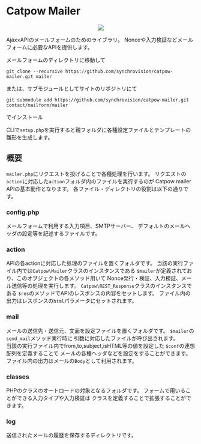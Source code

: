 Catpow Mailer
===

<p align="center">
  <img src="https://img.shields.io/badge/PHP-7.4-45A?logo=php">
</p>

Ajax×APIのメールフォームのためのライブラリ。
Nonceや入力検証などメールフォームに必要なAPIを提供します。

メールフォームのディレクトリに移動して

 ```command
git clone --recursive https://github.com/synchrovision/catpow-mailer.git mailer
 ```
 
または、サブモジュールとしてサイトのリポジトリにて

 ```command
git submodule add https://github.com/synchrovision/catpow-mailer.git contact/mailform/mailer
 ```
 
でインストール

CLIで``setup.php``を実行すると親フォルダに各種設定ファイルとテンプレートの雛形を生成します。

概要
--

``mailer.php``にリクエストを投げることで各種処理を行います。
リクエストの``action``に対応した``action``フォルダ内のファイルを実行するのが
Catpow mailer APIの基本動作となります。
各ファイル・ディレクトリの役割は以下の通りです。

### config.php

メールフォームで利用する入力項目、SMTPサーバー、
デフォルトのメールヘッダの設定等を記述するファイルです。

### action

APIの各actionに対応した処理のファイルを置くフォルダです。
当該の実行ファイル内では``Catpow\Mailer``クラスのインスタンスである
``$mailer``が定義されており、このオブジェクトの各メソッド用いて
Nonce発行・検証、入力検証、メール送信等の処理を実行します。
``Catpow\REST_Response``クラスのインスタンスである
``$res``のメソッドでAPIのレスポンスの内容をセットします。
ファイル内の出力はレスポンスの``html``パラメータにセットされます。

### mail

メールの送信先・送信元、文面を設定ファイルを置くフォルダです。
``$mailer``の``send_mail``メソッド実行時に
引数に対応したファイルが呼び出されます。  
当該の実行ファイル内でfrom,to,subject,isHTML等の値を設定した
``$conf``の連想配列を定義することで
メールの各種ヘッダなどを設定をすることができます。
ファイル内の出力はメールの``Body``として利用されます。


### classes

PHPのクラスのオートロードの対象となるフォルダです。
フォームで用いることができる入力タイプや入力検証は
クラスを定義することで拡張することができます。

### log

送信されたメールの履歴を保存するディレクトリです。